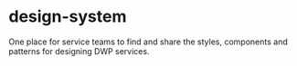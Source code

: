 # design-system
One place for service teams to find and share the styles, components and patterns for designing DWP services. 
